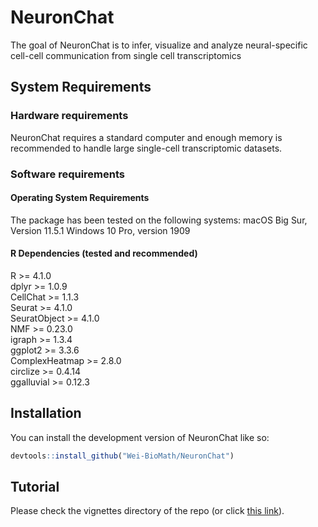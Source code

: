 
# NeuronChat

<!-- badges: start -->
<!-- badges: end -->

The goal of NeuronChat is to infer, visualize and analyze neural-specific cell-cell communication from single cell transcriptomics 

## System Requirements
### Hardware requirements
NeuronChat requires a  standard computer and enough memory is recommended to handle large single-cell transcriptomic datasets. 
### Software requirements
#### Operating System Requirements
The package has been tested on the following systems: 
macOS Big Sur, Version 11.5.1
Windows 10 Pro, version 1909
#### R Dependencies (tested and recommended)
R >= 4.1.0  
dplyr >= 1.0.9  
CellChat >= 1.1.3  
Seurat >= 4.1.0  
SeuratObject >= 4.1.0  
NMF >= 0.23.0  
igraph >= 1.3.4  
ggplot2 >= 3.3.6  
ComplexHeatmap >= 2.8.0  
circlize >= 0.4.14      
ggalluvial >= 0.12.3  

## Installation

You can install the development version of NeuronChat like so:

``` r
devtools::install_github("Wei-BioMath/NeuronChat")
```

## Tutorial 

Please check the vignettes directory of the repo (or click [this link](https://htmlpreview.github.io/?https://github.com/Wei-BioMath/NeuronChat/blob/main/vignettes/NeuronChat-Tutorial.html
)). 


